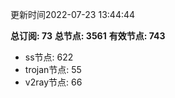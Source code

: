 更新时间2022-07-23 13:44:44

**总订阅: 73**
**总节点: 3561**
**有效节点: 743**
- ss节点: 622
- trojan节点: 55
- v2ray节点: 66
